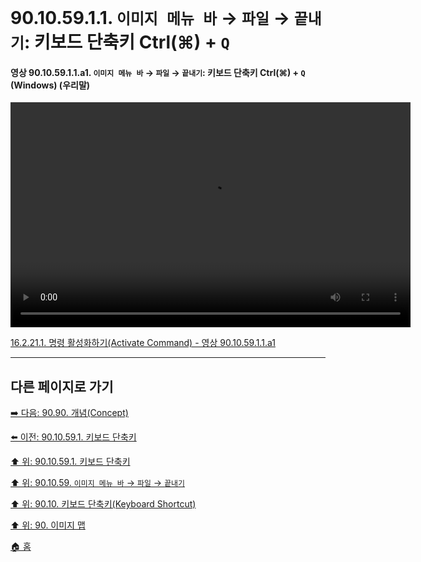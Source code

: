 # 90.10.59.1.1. `이미지 메뉴 바` → `파일` → `끝내기`: 키보드 단축키 Ctrl(⌘) + `Q`

<a id="90-10-59-01-01-a1"></a>

#### 영상 90.10.59.1.1.a1. `이미지 메뉴 바` → `파일` → `끝내기`: 키보드 단축키 Ctrl(⌘) + `Q` (Windows) (우리말)
<video controls="controls" width="640" height="360" src="https://github.com/user-attachments/assets/cb238c8a-efe5-497e-b5ac-27140c8cfaf5"></video>

[16.2.21.1. 명령 활성화하기(Activate Command) - 영상 90.10.59.1.1.a1](./16-02-21-01-activate_command.md#90-10-59-01-01-a1)

***

## 다른 페이지로 가기

[➡️ 다음: 90.90. 개념(Concept)](./90-90-00-concept.md)

[⬅️ 이전: 90.10.59.1. 키보드 단축키](./90-10-59-01-00-keyboard_shortcut.md)

[⬆️ 위: 90.10.59.1. 키보드 단축키](./90-10-59-01-00-keyboard_shortcut.md)

[⬆️ 위: 90.10.59. `이미지 메뉴 바` → `파일` → `끝내기`](./90-10-59-00-menu_file_quit.md)

[⬆️ 위: 90.10. 키보드 단축키(Keyboard Shortcut)](./90-10-00-keyboard_shortcut.md)

[⬆️ 위: 90. 이미지 맵](./90-00-image-map.md)

[🏠 홈](./00-home.md)